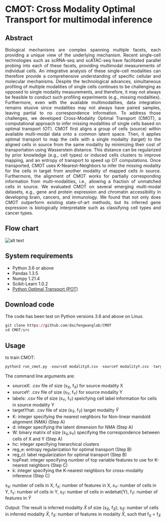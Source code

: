 # CMOT: Cross Modality Optimal Transport for multimodal inference

## Abstract
<p align="justify">
Biological mechanisms are complex spanning multiple facets, each providing a unique view of the underlying mechanism. Recent single-cell technologies such as scRNA-seq and scATAC-seq have facilitated parallel probing into each of these facets, providing multimodal measurements of individual cells. An integrative analysis of these single-cell modalities can therefore provide a comprehensive understanding of specific cellular and molecular mechanisms. Despite the technological advances, simultaneous profiling of multiple modalities of single cells continues to be challenging as opposed to single modality measurements, and therefore, it may not always be feasible to conduct such profiling experiments (e.g., missing modalities). Furthermore, even with the available multimodalities, data integration remains elusive since modalities may not always have paired samples, leaving partial to no correspondence information. 
To address those challenges, we developed Cross-Modality Optimal Transport (CMOT), a computational approach to infer missing modalities of single cells based on optimal transport (OT). CMOT first aligns a group of cells (source) within available multi-modal data onto a common latent space. Then, it applies optimal transport to map the cells with a single modality (target) to the aligned cells in source from the same modality by minimizing their cost of transportation using Wasserstein distance. This distance can be regularized by prior knowledge (e.g., cell types) or induced cells clusters to improve mapping, and an entropy of transport to speed up OT computations. Once transported, CMOT uses K-Nearest-Neighbors to infer the missing modality for the cells in target from another modality of mapped cells in source. Furthermore, the alignment of CMOT works for partially corresponding information from multi-modalities, i.e., allowing a fraction of unmatched cells in source. We evaluated CMOT on several emerging multi-modal datasets, e.g., gene and protein expression and chromatin accessibility in developing brain, cancers, and immunology. We found that not only does CMOT outperform existing state-of-art methods, but its inferred gene expression is biologically interpretable such as classifying cell types and cancer types. 
</p>

## Flow chart
![alt text](https://github.com/sayali7/CMOT/blob/main/src/Fig1.png)

## System requirements
* Python 3.6 or above
* Pandas 1.3.5
* Numpy 1.21.4
* Scikit-Learn 1.0.2
* [Python Optimal Transport (POT)](https://pythonot.github.io/)

## Download code
The code has been test on Python versions 3.6 and above on Linux.
```r
git clone https://github.com/daifengwanglab/CMOT
cd CMOT/src
```
## Usage
to train CMOT:
```r
python3 run_cmot.py -sourceX modalityX.csv -sourceY modalityY.csv -targetYhat modalityYhat.csv -K 5 -d 10 -W W hc -2 -reg_e 1e-01 reg_cl 1e00 topFeat 50 k 10
```
The command line arguments are:
* sourceX: .csv file of size (s<sub>X</sub>, f<sub>X</sub>) for source modality X
* sourceY: .csv file of size (s<sub>Y</sub>, f<sub>Y</sub>) for source modality Y
* labels: .csv file of size (s<sub>Y</sub>, f<sub>Y</sub>) speicfying cell label information for cells in source modality Y
* targetYhat: .csv file of size (s<sub>$\widehat{Y}$</sub>, f<sub>$\widehat{Y}$</sub>) target modality $\widehat{Y}$
* K: integer specifying the nearest neighbors for Non-linear manidold alignment (NMA) (Step A)
* d: integer specifying the latent dimension for NMA (Step A)
* W: binary matrix of size (s<sub>X</sub>,s<sub>Y</sub>) specifying the correspondence between cells of X and Y (Step A)
* hc: integer specifying hierarchical clusters 
* reg_e: entropy regularization for optimal transport (Step B)
* reg_cl: label regularization for optimal transport (Step B)
* topFeat: integer specifying number of top variable features to use for K-nearest neighbors (Step C)
* k: integer specifying the K-nearest neighbors for cross-modality inference (Step C)

s<sub>X</sub>: number of cells in X, f<sub>X</sub>: number of features in X, s<sub>Y</sub>: number of cells in Y, f<sub>Y</sub>: number of cells in Y, s<sub>$\widehat{Y}$</sub>: number of cells in widehat{Y}, f<sub>$\widehat{Y}$</sub>: number of features in $\widehat{Y}$
 
Output:
The result is inferred modality $\widehat{X}$ of size (s<sub>$\widehat{X}$</sub>, f<sub>$\widehat{X}$</sub>); s<sub>$\widehat{X}$</sub>: number of cells in inferred modality $\widehat{X}$, f<sub>$\widehat{X}$</sub>: number of features in modality $\widehat{X}$, such that f<sub>X</sub> = f<sub>$\widehat{X}$</sub>
